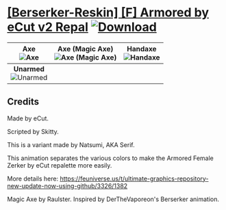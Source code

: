 # [\[Berserker-Reskin\] \[F\] Armored by eCut v2 Repal](https://github.com/Klokinator/FE-Repo/tree/main/Battle%20Animations/Infantry%20-%20(Axe)%20Brigs,%20Pirates,%20Zerkers/%5BBerserker-Reskin%5D%20%5BF%5D%20Armored%20by%20eCut%20v2%20Repal) [![Download](https://img.shields.io/badge/Download--red?style=social&logo=github)](https://minhaskamal.github.io/DownGit/#/home?url=https://github.com/Klokinator/FE-Repo/tree/main/Battle%20Animations/Infantry%20-%20(Axe)%20Brigs,%20Pirates,%20Zerkers/%5BBerserker-Reskin%5D%20%5BF%5D%20Armored%20by%20eCut%20v2%20Repal)

| <b>Axe</b><br/><img alt="Axe" src="https://raw.githubusercontent.com/Klokinator/FE-Repo/main/Battle%20Animations/Infantry%20-%20(Axe)%20Brigs,%20Pirates,%20Zerkers/%5BBerserker-Reskin%5D%20%5BF%5D%20Armored%20by%20eCut%20v2%20Repal/3.%20Axe/Axe.gif"/> | <b>Axe (Magic Axe)</b><br/><img alt="Axe (Magic Axe)" src="https://raw.githubusercontent.com/Klokinator/FE-Repo/main/Battle%20Animations/Infantry%20-%20(Axe)%20Brigs,%20Pirates,%20Zerkers/%5BBerserker-Reskin%5D%20%5BF%5D%20Armored%20by%20eCut%20v2%20Repal/3.%20Axe%20(Magic%20Axe)/Axe.gif"/> | <b>Handaxe</b><br/><img alt="Handaxe" src="https://raw.githubusercontent.com/Klokinator/FE-Repo/main/Battle%20Animations/Infantry%20-%20(Axe)%20Brigs,%20Pirates,%20Zerkers/%5BBerserker-Reskin%5D%20%5BF%5D%20Armored%20by%20eCut%20v2%20Repal/4.%20Handaxe/Handaxe.gif"/> |
| :---: | :---: | :---: |
| <b>Unarmed</b><br/><img alt="Unarmed" src="https://raw.githubusercontent.com/Klokinator/FE-Repo/main/Battle%20Animations/Infantry%20-%20(Axe)%20Brigs,%20Pirates,%20Zerkers/%5BBerserker-Reskin%5D%20%5BF%5D%20Armored%20by%20eCut%20v2%20Repal/8.%20Unarmed/Unarmed.gif"/> |

## Credits

Made by eCut.

Scripted by Skitty.

This is a variant made by Natsumi, AKA Serif.

This animation separates the various colors to make the Armored Female Zerker by eCut repalette more easily.

More details here: https://feuniverse.us/t/ultimate-graphics-repository-new-update-now-using-github/3326/1382

Magic Axe by Raulster. Inspired by DerTheVaporeon's Berserker animation.

